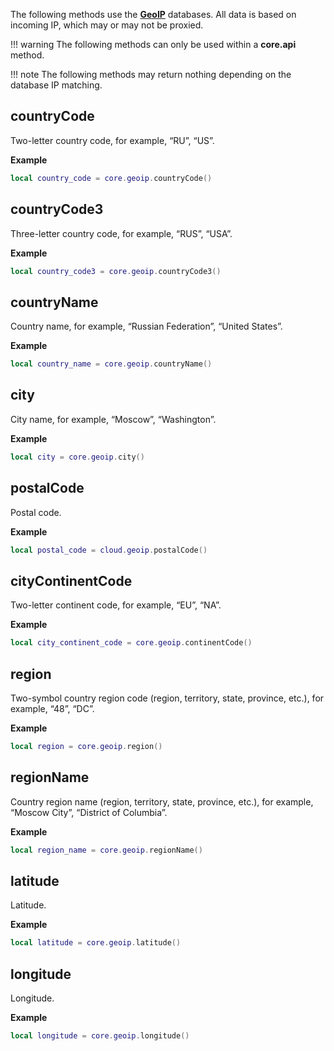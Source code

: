 The following methods use the __[GeoIP](http://dev.maxmind.com/geoip/legacy/geolite/#Downloads)__ databases. All data is based on incoming IP, which may or may not be proxied.

!!! warning
    The following methods can only be used within a __core.api__ method.

!!! note
    The following methods may return nothing depending on the database IP matching.

## countryCode

Two-letter country code, for example, “RU”, “US”.

__Example__

```lua
local country_code = core.geoip.countryCode()
```

## countryCode3

Three-letter country code, for example, “RUS”, “USA”.

__Example__

```lua
local country_code3 = core.geoip.countryCode3()
```

## countryName

Country name, for example, “Russian Federation”, “United States”.

__Example__

```lua
local country_name = core.geoip.countryName()
```

## city

City name, for example, “Moscow”, “Washington”.

__Example__

```lua
local city = core.geoip.city()
```

## postalCode

Postal code.

__Example__

```lua
local postal_code = cloud.geoip.postalCode()
```

## cityContinentCode

Two-letter continent code, for example, “EU”, “NA”.

__Example__

```lua
local city_continent_code = core.geoip.continentCode()
```

## region

Two-symbol country region code (region, territory, state, province, etc.), for example, “48”, “DC”.

__Example__

```lua
local region = core.geoip.region()
```

## regionName

Country region name (region, territory, state, province, etc.), for example, “Moscow City”, “District of Columbia”.

__Example__

```lua
local region_name = core.geoip.regionName()
```

## latitude

Latitude.

__Example__

```lua
local latitude = core.geoip.latitude()
```

## longitude

Longitude.

__Example__

```lua
local longitude = core.geoip.longitude()
```
